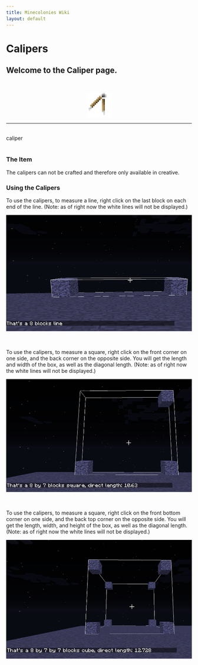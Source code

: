 ```yaml
---
title: Minecolonies Wiki
layout: default
---
```

# Calipers

## Welcome to the Caliper page. 
<br>

<p style="text-align:center;"><img src="../../assets/images/icons/minecolonies/caliper.png" alt="Caliper"></p>
    <hr/>
<br>

<div class="infobox box text-center">
    <recipe>caliper</recipe>
</div>
<br>

### The Item

The calipers can not be crafted and therefore only available in creative. 
<br>

### Using the Calipers

To use the calipers, to measure a line, right click on the last block on each end of the line. (Note: as of right now the white lines will not be displayed.)  

<p style="text-align:center;"><img src="../../assets/images/items/caliperstraight.png" alt="Measuring a Line"></p>
<br>

To use the calipers, to measure a square, right click on the front corner on one side, and the back corner on the opposite side. You will get the length and width of the box, as well as the diagonal length. (Note: as of right now the white lines will not be displayed.)  

<p style="text-align:center;"><img src="../../assets/images/items/caliperdiagonal.png" alt="Measuring a Square"></p>
<br>

To use the calipers, to measure a square, right click on the front bottom corner on one side, and the back top corner on the opposite side. You will get the length, width, and height of the box, as well as the diagonal length. (Note: as of right now the white lines will not be displayed.)  

<p style="text-align:center;"><img src="../../assets/images/items/calipercube.png" alt="Measuring a Cube"></p>
<br>

